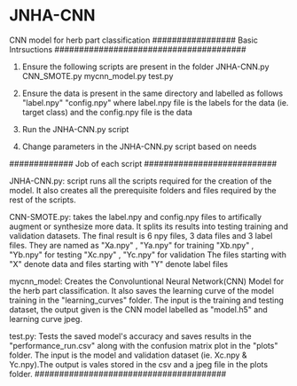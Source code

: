 # JNHA-CNN
CNN model for herb part classification
################# Basic Intrsuctions #######################################
1. Ensure the following scripts are present in the folder
	JNHA-CNN.py
	CNN_SMOTE.py
	mycnn_model.py
	test.py

2. Ensure the data is present in the same directory and labelled as follows
	"label.npy"
	"config.npy"
where label.npy file is the labels for the data (ie. target class) and the config.npy file is the data

3. Run the JNHA-CNN.py script

4. Change parameters in the JNHA-CNN.py script based on needs

############# Job of each script ###########################

JNHA-CNN.py: script runs all the scripts required for the creation of the model. It also creates all the prerequisite folders and files required by the rest of the scripts.

CNN-SMOTE.py: takes the label.npy and config.npy files to artifically augment or synthesize more data. It splits its results into testing training and validation datasets. The final result is 6 npy files, 3 data files and 3 label files. They are named as 
	"Xa.npy" , "Ya.npy" for training
	"Xb.npy" , "Yb.npy" for testing
	"Xc.npy" , "Yc.npy" for validation
The files starting with "X" denote data and files starting with "Y" denote label files

mycnn_model: Creates the Convoluntional Neural Network(CNN) Model for the herb part classification. It also saves the learning curve of the model training in the "learning_curves" folder. The input is the training and testing dataset, the output given is the CNN model labelled as "model.h5" and learning curve jpeg.

test.py: Tests the saved model's accuracy and saves results in the "performance_run.csv" along with the confusion matrix plot in the "plots" folder. The input is the model and validation dataset (ie. Xc.npy & Yc.npy).The output is vales stored in the csv and a jpeg file in the plots folder.
#######################################
